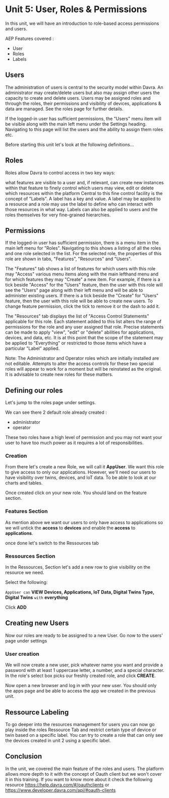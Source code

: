 # Unit 5: User, Roles & Permissions

In this unit, we will have an introduction to role-based access permissions and users.

AEP Features covered :
* User
* Roles
* Labels



## Users

The administration of users is central to the security model within Davra. An administrator may create/delete users but also may assign other users the capacity to create and delete users. Users may be assigned roles and through the roles, their permissions and visibility of devices, applications & data are managed. See the roles page for further details.

If the logged-in user has sufficient permissions, the "Users" menu item will be visible along with the main left menu under the Settings heading. Navigating to this page will list the users and the ability to assign them roles etc.


Before starting this unit let's look at the following definitions...

## Roles

Roles allow Davra to control access in two key ways:

what features are visible to a user and, if relevant, can create new instances within that feature
to finely control which users may view, edit or delete which resources within the platform
Central to this fine control facility is the concept of "Labels". A label has a key and value. A label may be applied to a resource and a role may use the label to define who can interact with those resources in what way. Labels can also be applied to users and the roles themselves for very fine-grained hierarchies.


## Permissions

If the logged-in user has sufficient permission, there is a menu item in the main left menu for "Roles". Navigating to this shows a listing of all the roles and one role selected in the list. For the selected role, the properties of this role are shown in tabs, "Features", "Resources" and "Users".

The "Features" tab shows a list of features for which users with this role may "Access" various menu items along with the main lefthand menu and for which features they may "Create" a new item. For example, if there is a tick beside "Access" for the "Users" feature, then the user with this role will see the "Users" page along with their left menu and will be able to administer existing users. If there is a tick beside the "Create" for "Users" feature, then the user with this role will be able to create new users. To change feature permission, click the tick to remove it or the dash to add it.

The "Resources" tab displays the list of "Access Control Statements" applicable for this role. Each statement added to this list alters the range of permissions for the role and any user assigned that role. Precise statements can be made to apply "view", "edit" or "delete" abilities for applications, devices, and data, etc. It is at this point that the scope of the statement may be applied to "Everything" or restricted to those items which have a particular "Label" applied.

Note: The Administrator and Operator roles which are initially installed are not editable. Attempts to alter the access controls for these two special roles will appear to work for a moment but will be reinstated as the original. It is advisable to create new roles for these matters.



## Defining our roles

Let's jump to the roles page under settings.

We can see there 2 default role already created :
* administrator
* operator

These two roles have a high level of permission and you may not want your user to have too much power as it requires a lot of responsibilities.

### Creation
From there let's create a new Role, we will call it **AppUser**. We want this role to give access to only our applications. However, we'll need our users to have visibility over twins, devices, and IoT data. To be able to look at our charts and tables.

Once created click on your new role. You should land on the feature section.

### Features Section

As mention above we want our users to only have access to applications so we will untick the **access** to **devices** and enable the **access** to **applications**.

once done let's switch to the Ressources tab

### Ressources Section

In the Ressources, Section let's add a new row to give visibility on the resource we need.

Select the following:

`AppUser can` **VIEW Devices, Applications, IoT Data, Digital Twins Type, Digital Twins** `with` **everything**

Click **ADD**


## Creating new Users

Now our roles are ready to be assigned to a new User.
Go now to the users' page under settings

### User creation

We will now create a new user, pick whatever name you want and provide a password with at least 1 uppercase letter, a number, and a special character.
In the role's select box picks our freshly created role, and click **CREATE**.

Now open a new browser and log in with your new user. You should only the apps page and be able to access the app we created in the previous unit.

## Ressource Labeling
To go deeper into the resources management for users you can now go play inside the roles Ressource Tab and restrict certain type of device or twin based on a specific label. You can try to create a role that can only see the devices created in unit 2 using a specific label.



## Conclusion

In the unit, we covered the main feature of the roles and users. The platform allows more depth to it with the concept of Oauth client but we won't cover it in this training. If you want to know more about it check the following resource https://help.davra.com/#/oauthclients or https://www.developer.davra.com/api/#oauth-clients